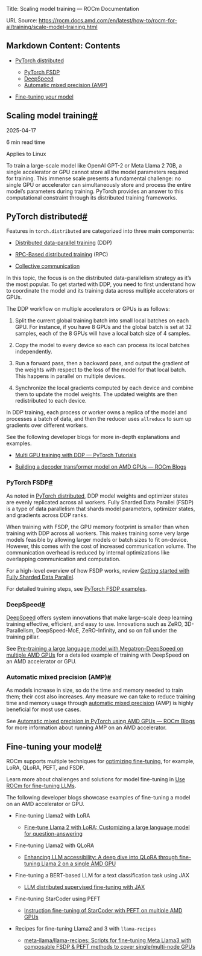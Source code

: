 Title: Scaling model training — ROCm Documentation

URL Source: https://rocm.docs.amd.com/en/latest/how-to/rocm-for-ai/training/scale-model-training.html

Markdown Content:
Contents
--------

*   [PyTorch distributed](https://rocm.docs.amd.com/en/latest/how-to/rocm-for-ai/training/scale-model-training.html#pytorch-distributed)
    *   [PyTorch FSDP](https://rocm.docs.amd.com/en/latest/how-to/rocm-for-ai/training/scale-model-training.html#pytorch-fsdp)
    *   [DeepSpeed](https://rocm.docs.amd.com/en/latest/how-to/rocm-for-ai/training/scale-model-training.html#deepspeed)
    *   [Automatic mixed precision (AMP)](https://rocm.docs.amd.com/en/latest/how-to/rocm-for-ai/training/scale-model-training.html#automatic-mixed-precision-amp)

*   [Fine-tuning your model](https://rocm.docs.amd.com/en/latest/how-to/rocm-for-ai/training/scale-model-training.html#fine-tuning-your-model)

Scaling model training[#](https://rocm.docs.amd.com/en/latest/how-to/rocm-for-ai/training/scale-model-training.html#scaling-model-training "Link to this heading")
------------------------------------------------------------------------------------------------------------------------------------------------------------------

2025-04-17

6 min read time

Applies to Linux

To train a large-scale model like OpenAI GPT-2 or Meta Llama 2 70B, a single accelerator or GPU cannot store all the model parameters required for training. This immense scale presents a fundamental challenge: no single GPU or accelerator can simultaneously store and process the entire model’s parameters during training. PyTorch provides an answer to this computational constraint through its distributed training frameworks.

PyTorch distributed[#](https://rocm.docs.amd.com/en/latest/how-to/rocm-for-ai/training/scale-model-training.html#pytorch-distributed "Link to this heading")
------------------------------------------------------------------------------------------------------------------------------------------------------------

Features in `torch.distributed` are categorized into three main components:

*   [Distributed data-parallel training](https://pytorch.org/docs/stable/generated/torch.nn.parallel.DistributedDataParallel.html) (DDP)

*   [RPC-Based distributed training](https://pytorch.org/docs/stable/rpc.html) (RPC)

*   [Collective communication](https://pytorch.org/docs/stable/distributed.html)

In this topic, the focus is on the distributed data-parallelism strategy as it’s the most popular. To get started with DDP, you need to first understand how to coordinate the model and its training data across multiple accelerators or GPUs.

The DDP workflow on multiple accelerators or GPUs is as follows:

1.   Split the current global training batch into small local batches on each GPU. For instance, if you have 8 GPUs and the global batch is set at 32 samples, each of the 8 GPUs will have a local batch size of 4 samples.

2.   Copy the model to every device so each can process its local batches independently.

3.   Run a forward pass, then a backward pass, and output the gradient of the weights with respect to the loss of the model for that local batch. This happens in parallel on multiple devices.

4.   Synchronize the local gradients computed by each device and combine them to update the model weights. The updated weights are then redistributed to each device.

In DDP training, each process or worker owns a replica of the model and processes a batch of data, and then the reducer uses `allreduce` to sum up gradients over different workers.

See the following developer blogs for more in-depth explanations and examples.

*   [Multi GPU training with DDP — PyTorch Tutorials](https://pytorch.org/tutorials/beginner/ddp_series_multigpu.html)

*   [Building a decoder transformer model on AMD GPUs — ROCm Blogs](https://rocm.blogs.amd.com/artificial-intelligence/decoder-transformer/README.html#distributed-training-on-multiple-gpus)

### PyTorch FSDP[#](https://rocm.docs.amd.com/en/latest/how-to/rocm-for-ai/training/scale-model-training.html#pytorch-fsdp "Link to this heading")

As noted in [PyTorch distributed](https://rocm.docs.amd.com/en/latest/how-to/rocm-for-ai/training/scale-model-training.html#rocm-for-ai-pytorch-distributed), DDP model weights and optimizer states are evenly replicated across all workers. Fully Sharded Data Parallel (FSDP) is a type of data parallelism that shards model parameters, optimizer states, and gradients across DDP ranks.

When training with FSDP, the GPU memory footprint is smaller than when training with DDP across all workers. This makes training some very large models feasible by allowing larger models or batch sizes to fit on-device. However, this comes with the cost of increased communication volume. The communication overhead is reduced by internal optimizations like overlapping communication and computation.

For a high-level overview of how FSDP works, review [Getting started with Fully Sharded Data Parallel](https://pytorch.org/tutorials/intermediate/FSDP_tutorial.html#how-fsdp-works).

For detailed training steps, see [PyTorch FSDP examples](https://github.com/pytorch/examples/tree/main/distributed/FSDP).

### DeepSpeed[#](https://rocm.docs.amd.com/en/latest/how-to/rocm-for-ai/training/scale-model-training.html#deepspeed "Link to this heading")

[DeepSpeed](https://deepspeed.ai/) offers system innovations that make large-scale deep learning training effective, efficient, and easy to use. Innovations such as ZeRO, 3D-Parallelism, DeepSpeed-MoE, ZeRO-Infinity, and so on fall under the training pillar.

See [Pre-training a large language model with Megatron-DeepSpeed on multiple AMD GPUs](https://rocm.blogs.amd.com/artificial-intelligence/megatron-deepspeed-pretrain/README.html) for a detailed example of training with DeepSpeed on an AMD accelerator or GPU.

### Automatic mixed precision (AMP)[#](https://rocm.docs.amd.com/en/latest/how-to/rocm-for-ai/training/scale-model-training.html#automatic-mixed-precision-amp "Link to this heading")

As models increase in size, so do the time and memory needed to train them; their cost also increases. Any measure we can take to reduce training time and memory usage through [automatic mixed precision](https://pytorch.org/docs/stable/amp.html) (AMP) is highly beneficial for most use cases.

See [Automatic mixed precision in PyTorch using AMD GPUs — ROCm Blogs](https://rocm.blogs.amd.com/artificial-intelligence/automatic-mixed-precision/README.html#automatic-mixed-precision-in-pytorch-using-amd-gpus) for more information about running AMP on an AMD accelerator.

Fine-tuning your model[#](https://rocm.docs.amd.com/en/latest/how-to/rocm-for-ai/training/scale-model-training.html#fine-tuning-your-model "Link to this heading")
------------------------------------------------------------------------------------------------------------------------------------------------------------------

ROCm supports multiple techniques for [optimizing fine-tuning](https://rocm.docs.amd.com/en/latest/how-to/rocm-for-ai/fine-tuning/overview.html#fine-tuning-llms-concept-optimizations), for example, LoRA, QLoRA, PEFT, and FSDP.

Learn more about challenges and solutions for model fine-tuning in [Use ROCm for fine-tuning LLMs](https://rocm.docs.amd.com/en/latest/how-to/rocm-for-ai/fine-tuning/index.html).

The following developer blogs showcase examples of fine-tuning a model on an AMD accelerator or GPU.

*   Fine-tuning Llama2 with LoRA

    *   [Fine-tune Llama 2 with LoRA: Customizing a large language model for question-answering](https://rocm.blogs.amd.com/artificial-intelligence/llama2-lora/README.html)

*   Fine-tuning Llama2 with QLoRA

    *   [Enhancing LLM accessibility: A deep dive into QLoRA through fine-tuning Llama 2 on a single AMD GPU](https://rocm.blogs.amd.com/artificial-intelligence/llama2-Qlora/README.html)

*   Fine-tuning a BERT-based LLM for a text classification task using JAX

    *   [LLM distributed supervised fine-tuning with JAX](https://rocm.blogs.amd.com/artificial-intelligence/distributed-sft-jax/README.html)

*   Fine-tuning StarCoder using PEFT

    *   [Instruction fine-tuning of StarCoder with PEFT on multiple AMD GPUs](https://rocm.blogs.amd.com/artificial-intelligence/starcoder-fine-tune/README.html)

*   Recipes for fine-tuning Llama2 and 3 with `llama-recipes`

    *   [meta-llama/llama-recipes: Scripts for fine-tuning Meta Llama3 with composable FSDP & PEFT methods to cover single/multi-node GPUs](https://github.com/meta-llama/llama-cookbook/tree/main/getting-started/finetuning)
